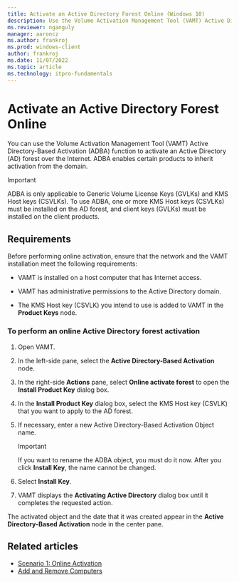 ```yaml
---
title: Activate an Active Directory Forest Online (Windows 10)
description: Use the Volume Activation Management Tool (VAMT) Active Directory-Based Activation (ADBA) function to activate an Active Directory (AD) forest online.
ms.reviewer: nganguly
manager: aaroncz
ms.author: frankroj
ms.prod: windows-client
author: frankroj
ms.date: 11/07/2022
ms.topic: article
ms.technology: itpro-fundamentals
---
```


# Activate an Active Directory Forest Online

You can use the Volume Activation Management Tool (VAMT) Active Directory-Based Activation (ADBA) function to activate an Active Directory (AD) forest over the Internet. ADBA enables certain products to inherit activation from the domain.

> [!IMPORTANT]
> ADBA is only applicable to Generic Volume License Keys (GVLKs) and KMS Host keys (CSVLKs). To use ADBA, one or more KMS Host keys (CSVLKs) must be installed on the AD forest, and client keys (GVLKs) must be installed on the client products.

## Requirements

Before performing online activation, ensure that the network and the VAMT installation meet the following requirements:

- VAMT is installed on a host computer that has Internet access.

- VAMT has administrative permissions to the Active Directory domain.

- The KMS Host key (CSVLK) you intend to use is added to VAMT in the **Product Keys** node.

### To perform an online Active Directory forest activation

1. Open VAMT.

2. In the left-side pane, select the **Active Directory-Based Activation** node.

3. In the right-side **Actions** pane, select **Online activate forest** to open the **Install Product Key** dialog box.

4. In the **Install Product Key** dialog box, select the KMS Host key (CSVLK) that you want to apply to the AD forest.

5. If necessary, enter a new Active Directory-Based Activation Object name.

    > [!IMPORTANT]
    > If you want to rename the ADBA object, you must do it now. After you click **Install Key**, the name cannot be changed.

6. Select **Install Key**.

7. VAMT displays the **Activating Active Directory** dialog box until it completes the requested action.

The activated object and the date that it was created appear in the **Active Directory-Based Activation** node in the center pane.

## Related articles

- [Scenario 1: Online Activation](scenario-online-activation-vamt.md)
- [Add and Remove Computers](add-remove-computers-vamt.md)
